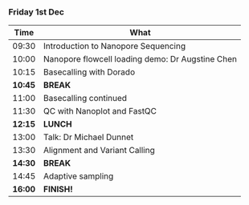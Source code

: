 ### Friday 1st Dec

| Time  |      What      |
| ----- | ------------ |
| 09:30 | Introduction to Nanopore Sequencing    |
| 10:00 | Nanopore flowcell loading demo: Dr Augstine Chen  |
| 10:15 | Basecalling with Dorado  |
| **10:45** | **BREAK**      |
| 11:00 | Basecalling continued |
| 11:30 | QC with Nanoplot and FastQC |
| **12:15** | **LUNCH**      |
| 13:00 | Talk: Dr Michael Dunnet |
| 13:30 | Alignment and Variant Calling |
| **14:30** | **BREAK** |
| 14:45 | Adaptive sampling |
| **16:00** | **FINISH!**   |
